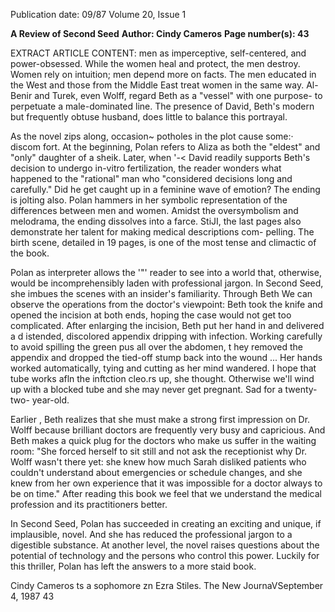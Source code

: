 Publication date: 09/87
Volume 20, Issue 1

**A Review of Second Seed**
**Author: Cindy Cameros**
**Page number(s): 43**

EXTRACT ARTICLE CONTENT:
men as imperceptive, self-centered, 
and power-obsessed. While the women 
heal and protect, the men destroy. 
Women rely on intuition; men depend 
more on facts. The men educated in 
the West and those from the Middle 
East treat women in the same way. Al-
Benir and Turek, even Wolff, regard 
Beth as a "vessel" with one purpose- to 
perpetuate a male-dominated line. The 
presence of David, Beth's modern but 
frequently obtuse husband, does little 
to balance this portrayal. 

As the novel zips along, occasion~ 
potholes in the plot cause some:· 
discom fort. At the beginning, Polan 
refers to Aliza as both the "eldest" and 
"only" daughter of a sheik. Later, when 
'-< David readily supports Beth's decision 
to undergo in-vitro fertilization, the 
reader wonders what happened to the 
"rational" 
man 
who "considered 
decisions long and carefully." Did he 
get caught up in a feminine wave of 
emotion? The ending is jolting also. 
Polan 
hammers in her symbolic 
representation of the 
differences 
between men and women. Amidst the 
oversymbolism and melodrama, the 
ending dissolves into a farce. StiJI, the 
last pages also demonstrate her talent 
for making medical descriptions com-
pelling. The birth scene, detailed in 19 
pages, is one of the most tense and 
climactic of the book. 

Polan as interpreter allows the 
'"' reader to see into a world that, 
otherwise, would be incomprehensibly 
laden with professional jargon. In 
Second Seed, she imbues the scenes with 
an insider's familiarity. Through Beth 
We can observe the operations from the 
doctor's viewpoint: 
Beth took the knife and opened the 
incision at both ends, hoping the case 
would not get too complicated. After 
enlarging the incision, Beth put her 
hand in and delivered a d istended, 
discolored appendix dripping with 
infection. Working carefully to avoid 
spilling the green pus all over the 
abdomen, 
t hey 
removed the 
appendix and dropped the tied-off 
stump back into the wound ... Her 
hands worked automatically, tying 
and cutting as her mind wandered. 
I hope that tube works afln the inftction 
cleo.rs up, she thought. Otherwise we'll 
wind up with a blocked tube and she may 
never get pregnant. Sad for a twenty-two-
year-old. 

Earlier , Beth realizes that she must 
make a strong first impression on Dr. 
Wolff because brilliant doctors are 
frequently very busy and capricious. 
And Beth makes a quick plug for the 
doctors who make us suffer in the 
waiting room: "She forced herself to sit 
still and not ask the receptionist why 
Dr. Wolff wasn't there yet: she knew 
how much Sarah disliked patients who 
couldn't understand about emergencies 
or schedule changes, and she knew 
from her own experience that it was 
impossible for a doctor always to be on 
time." After reading this book we feel 
that we understand 
the medical 
profession and its practitioners better. 

In Second Seed, Polan has succeeded 
in creating an exciting and unique, if 
implausible, 
novel. 
And she 
has 
reduced the professional jargon to a 
digestible substance. At another level, 
the novel raises questions about the 
potential of technology and the persons 
who control this power. Luckily for 
this thriller, Polan has left the answers 
to a more staid book. 

Cindy Cameros ts a sophomore zn Ezra 
Stiles. 
The New JournaVSeptember 4, 1987 43